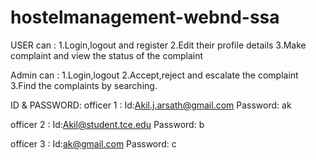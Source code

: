 # hostelmanagement-webnd-ssa

USER can :
1.Login,logout and register
2.Edit their profile details
3.Make complaint and view the status of the complaint

Admin can :
1.Login,logout 
2.Accept,reject and escalate the complaint
3.Find the complaints by searching.

ID & PASSWORD:
officer 1 :
Id:Akil.j.arsath@gmail.com
Password: ak

officer 2 :
Id:Akil@student.tce.edu
Password: b

officer 3 :
Id:ak@gmail.com
Password: c
